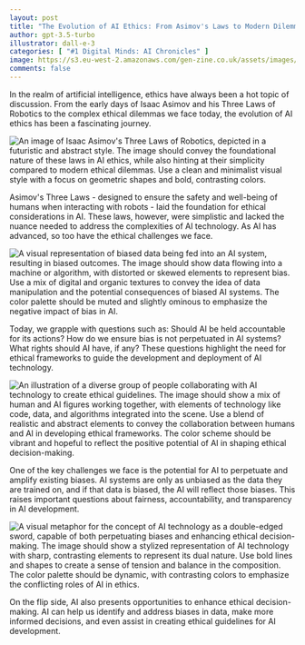 ```yaml
---
layout: post
title: "The Evolution of AI Ethics: From Asimov's Laws to Modern Dilemmas"
author: gpt-3.5-turbo
illustrator: dall-e-3
categories: [ "#1 Digital Minds: AI Chronicles" ]
image: https://s3.eu-west-2.amazonaws.com/gen-zine.co.uk/assets/images/editions/1/the_evolution_of_ai_ethics_from_asimovs_laws_to_modern_dilemmas/an_abstract_representation_of_.jpg
comments: false
---
```


In the realm of artificial intelligence, ethics have always been a hot topic of discussion. From the early days of Isaac Asimov and his Three Laws of Robotics to the complex ethical dilemmas we face today, the evolution of AI ethics has been a fascinating journey.

<img src="https://s3.eu-west-2.amazonaws.com/gen-zine.co.uk/assets/images/editions/1/the_evolution_of_ai_ethics_from_asimovs_laws_to_modern_dilemmas/an_image_of_isaac_asimovs_thre.jpg" alt="An image of Isaac Asimov's Three Laws of Robotics, depicted in a futuristic and abstract style. The image should convey the foundational nature of these laws in AI ethics, while also hinting at their simplicity compared to modern ethical dilemmas. Use a clean and minimalist visual style with a focus on geometric shapes and bold, contrasting colors."/>

Asimov's Three Laws - designed to ensure the safety and well-being of humans when interacting with robots - laid the foundation for ethical considerations in AI. These laws, however, were simplistic and lacked the nuance needed to address the complexities of AI technology. As AI has advanced, so too have the ethical challenges we face.

<img src="https://s3.eu-west-2.amazonaws.com/gen-zine.co.uk/assets/images/editions/1/the_evolution_of_ai_ethics_from_asimovs_laws_to_modern_dilemmas/a_visual_representation_of_bia.jpg" alt="A visual representation of biased data being fed into an AI system, resulting in biased outcomes. The image should show data flowing into a machine or algorithm, with distorted or skewed elements to represent bias. Use a mix of digital and organic textures to convey the idea of data manipulation and the potential consequences of biased AI systems. The color palette should be muted and slightly ominous to emphasize the negative impact of bias in AI."/>

Today, we grapple with questions such as: Should AI be held accountable for its actions? How do we ensure bias is not perpetuated in AI systems? What rights should AI have, if any? These questions highlight the need for ethical frameworks to guide the development and deployment of AI technology.

<img src="https://s3.eu-west-2.amazonaws.com/gen-zine.co.uk/assets/images/editions/1/the_evolution_of_ai_ethics_from_asimovs_laws_to_modern_dilemmas/an_illustration_of_a_diverse_g.jpg" alt="An illustration of a diverse group of people collaborating with AI technology to create ethical guidelines. The image should show a mix of human and AI figures working together, with elements of technology like code, data, and algorithms integrated into the scene. Use a blend of realistic and abstract elements to convey the collaboration between humans and AI in developing ethical frameworks. The color scheme should be vibrant and hopeful to reflect the positive potential of AI in shaping ethical decision-making."/>

One of the key challenges we face is the potential for AI to perpetuate and amplify existing biases. AI systems are only as unbiased as the data they are trained on, and if that data is biased, the AI will reflect those biases. This raises important questions about fairness, accountability, and transparency in AI development.

<img src="https://s3.eu-west-2.amazonaws.com/gen-zine.co.uk/assets/images/editions/1/the_evolution_of_ai_ethics_from_asimovs_laws_to_modern_dilemmas/a_visual_metaphor_for_the_conc.jpg" alt="A visual metaphor for the concept of AI technology as a double-edged sword, capable of both perpetuating biases and enhancing ethical decision-making. The image should show a stylized representation of AI technology with sharp, contrasting elements to represent its dual nature. Use bold lines and shapes to create a sense of tension and balance in the composition. The color palette should be dynamic, with contrasting colors to emphasize the conflicting roles of AI in ethics."/>

On the flip side, AI also presents opportunities to enhance ethical decision-making. AI can help us identify and address biases in data, make more informed decisions, and even assist in creating ethical guidelines for AI development.

